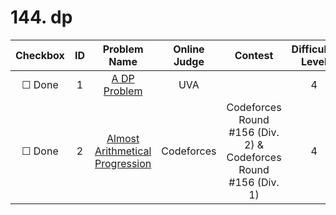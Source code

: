 # 144. dp


| Checkbox | ID | Problem Name|Online Judge|Contest|Difficulty Level|
|:---:|:---:|:---:|:---:|:---:|:---:|
|&#9744; Done|1|[A DP Problem](https://uva.onlinejudge.org/index.php?option=onlinejudge&page=show_problem&problem=3641)|UVA||4|
|&#9744; Done|2|[Almost Arithmetical Progression](http://codeforces.com/problemset/problem/255/C)|Codeforces|Codeforces Round #156 (Div. 2) & Codeforces Round #156 (Div. 1)|4|
